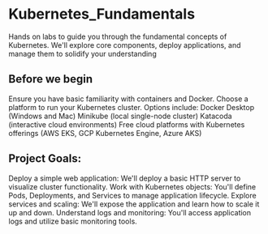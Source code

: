 # Kubernetes_Fundamentals
Hands on labs to guide you through the fundamental concepts of Kubernetes. We'll explore core components, deploy applications, and manage them to solidify your understanding

## Before we begin

Ensure you have basic familiarity with containers and Docker.
Choose a platform to run your Kubernetes cluster. Options include:
Docker Desktop (Windows and Mac)
Minikube (local single-node cluster)
Katacoda (interactive cloud environments)
Free cloud platforms with Kubernetes offerings (AWS EKS, GCP Kubernetes Engine, Azure AKS)

## Project Goals:

Deploy a simple web application: We'll deploy a basic HTTP server to visualize cluster functionality.
Work with Kubernetes objects: You'll define Pods, Deployments, and Services to manage application lifecycle.
Explore services and scaling: We'll expose the application and learn how to scale it up and down.
Understand logs and monitoring: You'll access application logs and utilize basic monitoring tools.
